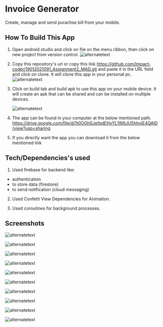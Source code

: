 
# Invoice Generator

Create, manage and send purachse bill from your mobile.

## How To Build This App

1. Open android studio and click on file on the menu ribbon, then click on new project from version control.
![alternatetext](https://firebasestorage.googleapis.com/v0/b/invoice-generator-7fdde.appspot.com/o/1.jpg?alt=media&token=599cec45-a375-4bd6-8ef6-32b10875c04b)

2. Copy this repository's url or copy this link https://github.com/Impact-coder/19012021091_Assignment2_MAD.git and paste it in the URL field and click on clone. It will clone this app in your personal pc.
![alternatetext](https://firebasestorage.googleapis.com/v0/b/invoice-generator-7fdde.appspot.com/o/2.jpg?alt=media&token=6eaffd58-fe8a-445e-a39b-fb8c81ba798d)

3. Click on build tab and build apk to use this app on your mobile device. It will create an apk that can be shared and can be installed on multiple devices.

     ![alternatetext](https://firebasestorage.googleapis.com/v0/b/invoice-generator-7fdde.appspot.com/o/3.jpg?alt=media&token=5a983529-2454-4fe1-9311-75dd1106513b)
     
4. The app can be found in your computer at the below mentioned path.
https://drive.google.com/file/d/1t0OGhSJefqdEHvYL1W6JU5hhoiE4QAlD/view?usp=sharing

5. If you directly want the app you can download it from the below mentioned link


## Tech/Dependencies's used


1. Used firebase for backend like:
- authentication
- to store data (firestore)
- to send notification (cloud messaging)

2. Used Confetti View Dependencies for Animation.

3. Used coroutines for background processes.

## Screenshots

![alternatetext](https://firebasestorage.googleapis.com/v0/b/invoice-generator-7fdde.appspot.com/o/o1.jpeg?alt=media&token=0b406f45-818b-456d-985a-07dcd364c47e)

![alternatetext](https://firebasestorage.googleapis.com/v0/b/invoice-generator-7fdde.appspot.com/o/o2.jpeg?alt=media&token=6e8463cb-5d24-47bb-8a8a-5f40a470bb34)

![alternatetext](https://firebasestorage.googleapis.com/v0/b/invoice-generator-7fdde.appspot.com/o/o3.jpeg?alt=media&token=933b483b-0023-4e26-a91f-b0cfe1097c30)

![alternatetext](https://firebasestorage.googleapis.com/v0/b/invoice-generator-7fdde.appspot.com/o/o4.jpeg?alt=media&token=ae6a5e32-0047-445b-a7ae-c8f7ff008148)

![alternatetext](https://firebasestorage.googleapis.com/v0/b/invoice-generator-7fdde.appspot.com/o/o5.jpeg?alt=media&token=4d69ef4e-0660-4d1c-8b75-c2e1b270ba9b)

![alternatetext](https://firebasestorage.googleapis.com/v0/b/invoice-generator-7fdde.appspot.com/o/o6.jpeg?alt=media&token=8cd19215-f4fa-4797-9ecc-d2091b5d578b)

![alternatetext](https://firebasestorage.googleapis.com/v0/b/invoice-generator-7fdde.appspot.com/o/o7.jpeg?alt=media&token=120d1315-cfd3-4fe4-88c9-7cf3ec70c4b9)

![alternatetext](https://firebasestorage.googleapis.com/v0/b/invoice-generator-7fdde.appspot.com/o/o8.jpeg?alt=media&token=22a381ae-8bb1-4310-b0ac-ba74d304ef89)

![alternatetext](https://firebasestorage.googleapis.com/v0/b/invoice-generator-7fdde.appspot.com/o/InkedWhatsApp%20Image%202021-12-08%20at%2012.28.51%20AM_LI.jpg?alt=media&token=68361067-517b-4190-bcb6-4538b7e83dc1)

![alternatetext](https://firebasestorage.googleapis.com/v0/b/invoice-generator-7fdde.appspot.com/o/o9.jpeg?alt=media&token=ef76352f-7db9-4990-b0ae-335b33110a5b)

